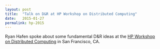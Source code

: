 ```yaml
---
layout: post
title:  "Talk on D&R at HP Workshop on Distributed Computing"
date:   2015-01-27
permalink: hp-2015
---
```


Ryan Hafen spoke about some fundamental D&R ideas at the [HP Workshop on Distributed Computing](http://www.hpl.hp.com/research/systems-research/R-workshop/) in San Francisco, CA.
